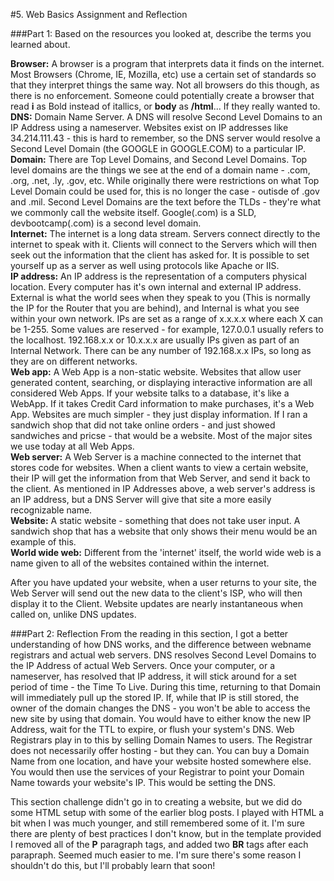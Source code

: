 #5. Web Basics Assignment and Reflection

###Part 1: Based on the resources you looked at, describe the terms you learned about.

**Browser:** A browser is a program that interprets data it finds on the internet. Most Browsers (Chrome, IE, Mozilla, etc) use a certain set of standards so that they interpret things the same way. Not all browsers do this though, as there is no enforcement. Someone could potentially create a browser that read **i** as Bold instead of itallics, or **body** as **/html**... If they really wanted to. <br>
**DNS:** Domain Name Server. A DNS will resolve Second Level Domains to an IP Address using a nameserver. Websites exist on IP addresses like 34.214.111.43 - this is hard to remember, so the DNS server would resolve a Second Level Domain (the GOOGLE in GOOGLE.COM) to a particular IP.<br>
**Domain:** There are Top Level Domains, and Second Level Domains. Top level domains are the things we see at the end of a domain name - .com, .org, .net, .ly, .gov, etc. While originally there were restrictions on what  Top Level Domain could be used for, this is no longer the case - outisde of .gov and .mil. Second Level Domains are the text before the TLDs - they're what we commonly call the website itself. Google(.com) is a SLD, devbootcamp(.com) is a second level domain. <br>
**Internet:** The internet is a long data stream. Servers connect directly to the internet to speak with it. Clients will connect to the Servers which will then seek out the information that the client has asked for. It is possible to set yourself up as a server as well using protocols like Apache or IIS.<br>
**IP address:** An IP address is the representation of a computers physical location. Every computer has it's own internal and external IP address. External is what the world sees when they speak to you (This is normally the IP for the Router that you are behind), and Internal is what you see within your own network. IPs are set as a range of x.x.x.x where each X can be 1-255. Some values are reserved - for example, 127.0.0.1 usually refers to the localhost. 192.168.x.x or 10.x.x.x are usually IPs given as part of an Internal Network. There can be any number of 192.168.x.x IPs, so long as they are on different networks. <br>
**Web app:** A Web App is a non-static website. Websites that allow user generated content, searching, or displaying interactive information are all considered Web Apps. If your website talks to a database, it's like a WebApp. If it takes Credit Card information to make purchases, it's a Web App. Websites are much simpler - they just display information. If I ran a sandwich shop that did not take online orders - and just showed sandwiches and pricse - that would be a website. Most of the major sites we use today at all Web Apps. <br>
**Web server:** A Web Server is a machine connected to the internet that stores code for websites. When a client wants to view a certain website, their IP will get the information from that Web Server, and send it back to the client. As mentioned in IP Addresses above, a web server's address is an IP address, but a DNS Server will give that site a more easily recognizable name.<br>
**Website:** A static website - something that does not take user input. A sandwich shop that has a website that only shows their menu would be an example of this. <br>
**World wide web:** Different from the 'internet' itself, the world wide web is a name given to all of the websites contained within the internet.<br>

After you have updated your website, when a user returns to your site, the Web Server will send out the new data to the client's ISP, who will then display it to the Client. Website updates are nearly instantaneous when called on, unlike DNS updates.

###Part 2: Reflection
From the reading in this section, I got a better understanding of how DNS works, and the difference between webname registrars and actual web servers. DNS resolves Second Level Domains to the IP Address of actual Web Servers. Once your computer, or a nameserver, has resolved that IP address, it will stick around for a set period of time - the Time To Live. During this time, returning to that Domain will immediately pull up the stored IP. If, while that IP is still stored, the owner of the domain changes the DNS - you won't be able to access the new site by using that domain. You would have to either know the new IP Address, wait for the TTL to expire, or flush your system's DNS. Web Registrars play in to this by selling Domain Names to users. The Registrar does not necessarily offer hosting - but they can. You can buy a Domain Name from one location, and have your website hosted somewhere else. You would then use the services of your Registrar to point your Domain Name towards your website's IP. This would be setting the DNS. 

This section challenge didn't go in to creating a website, but we did do some HTML setup with some of the earlier blog posts. I played with HTML a bit when I was much younger, and still remembered some of it. I'm sure there are plenty of best practices I don't know, but in the template provided I removed all of the **P** paragraph tags, and added two **BR** tags after each parapraph. Seemed much easier to me. I'm sure there's some reason I shouldn't do this, but I'll probably learn that soon!
